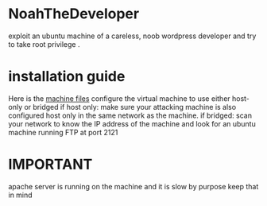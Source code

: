 # NoahTheDeveloper
exploit an ubuntu machine of a careless, noob wordpress developer and try to take root privilege .
# installation guide 
Here is the [machine files](https://terabox.com/s/12YNlO8mw3lZIFxpeCY2NGg)
configure the virtual machine to use either host-only or bridged 
if host only: make sure your attacking machine is also configured host only in the same network as the machine.
if bridged: scan your network to know the IP address of the machine and look for an ubuntu machine running FTP at port 2121  
# IMPORTANT
apache server is running on the machine and it is slow by purpose keep that in mind
